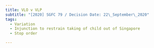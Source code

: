 ```yaml
---
title: VLO v VLP
subtitle: "[2020] SGFC 79 / Decision Date: 22\_September\_2020"
tags:
  - Variation
  - Injunction to restrain taking of child out of Singapore
  - Stop order

---
```

